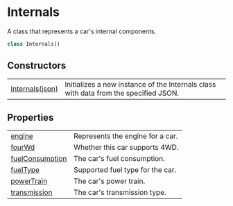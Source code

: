 # Internals
A class that represents a car's internal components.

```Python
class Internals()
```

## Constructors
| | |
| --------------- | --------------- |
| [Internals(json)](Constructors/init.md) | Initializes a new instance of the Internals class with data from the specified JSON. |

## Properties
| | |
| --------------- | --------------- |
| [engine](Properties/engine.md) | Represents the engine for a car. |
| [fourWd](Properties/fourWd.md) | Whether this car supports 4WD. |
| [fuelConsumption](Properties/fuelConsumption.md) | The car's fuel consumption. |
| [fuelType](Properties/fuelType.md) | Supported fuel type for the car. |
| [powerTrain](Properties/powerTrain.md) | The car's power train. |
| [transmission](Properties/transmission.md) | The car's transmission type. |